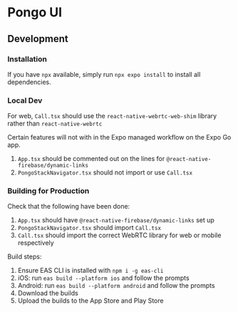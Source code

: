 # Pongo UI

## Development

### Installation

If you have `npx` available, simply run `npx expo install` to install all dependencies.

### Local Dev

For web, `Call.tsx` should use the `react-native-webrtc-web-shim` library rather than `react-native-webrtc`

Certain features will not with in the Expo managed workflow on the Expo Go app.

1. `App.tsx` should be commented out on the lines for `@react-native-firebase/dynamic-links`
2. `PongoStackNavigator.tsx` should not import or use `Call.tsx`

### Building for Production

Check that the following have been done:

1. `App.tsx` should have `@react-native-firebase/dynamic-links` set up
2. `PongoStackNavigator.tsx` should import `Call.tsx`
3. `Call.tsx` should import the correct WebRTC library for web or mobile respectively

Build steps:

1. Ensure EAS CLI is installed with `npm i -g eas-cli`
2. iOS: run `eas build --platform ios` and follow the prompts
3. Android: run `eas build --platform android` and follow the prompts
4. Download the builds
5. Upload the builds to the App Store and Play Store


